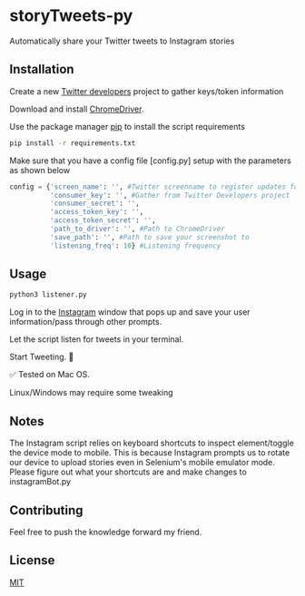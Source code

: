 # storyTweets-py

Automatically share your Twitter tweets to Instagram stories

## Installation

Create a new [Twitter developers](https://developer.twitter.com/en) project to gather keys/token information

Download and install [ChromeDriver](https://chromedriver.chromium.org/). 

Use the package manager [pip](https://pip.pypa.io/en/stable/) to install the script requirements

```bash
pip install -r requirements.txt
```

Make sure that you have a config file [config.py] setup with the parameters as shown below

```python
config = {'screen_name': '', #Twitter screenname to register updates for
          'consumer_key': '', #Gather from Twitter Developers project
          'consumer_secret': '', 
          'access_token_key': '', 
          'access_token_secret': '', 
          'path_to_driver': '', #Path to ChromeDriver
          'save_path': '', #Path to save your screenshot to
          'listening_freq': 10} #Listening frequency 

```

## Usage
```bash
python3 listener.py
```
Log in to the [Instagram](http://www.instagram.com) window that pops up and save your user information/pass through other prompts.

Let the script listen for tweets in your terminal.

Start Tweeting. 🥴

✅ Tested on Mac OS.

Linux/Windows may require some tweaking

## Notes
The Instagram script relies on keyboard shortcuts to inspect element/toggle the device mode to mobile. This is because Instagram prompts us to rotate our device to upload stories even in Selenium's mobile emulator mode. Please figure out what your shortcuts are and make changes to instagramBot.py  

## Contributing
Feel free to push the knowledge forward my friend.

## License
[MIT](https://choosealicense.com/licenses/mit/)

